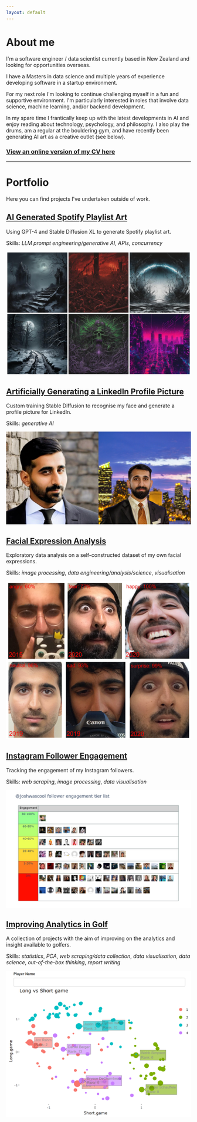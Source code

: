 ```yaml
---
layout: default
---
```



# About me

I'm a software engineer / data scientist currently based in New Zealand and looking for opportunities overseas.

I have a Masters in data science and multiple years of experience developing software in a startup environment. 

For my next role I'm looking to continue challenging myself in a fun and supportive environment. I'm particularly interested in roles that involve data science, machine learning, and/or backend development.

In my spare time I frantically keep up with the latest developments in AI and enjoy reading about technology, psychology, and philosophy. I also play the drums, am a regular at the bouldering gym, and have recently been generating AI art as a creative outlet (see below).

### [View an online version of my CV here](./cv/index.html)

---

# Portfolio

Here you can find projects I've undertaken outside of work.



## [AI Generated Spotify Playlist Art](/portfolio/playlist-art.html)

Using GPT-4 and Stable Diffusion XL to generate Spotify playlist art.

Skills: _LLM prompt engineering/generative AI_, _APIs_, _concurrency_

<a href="/portfolio/playlist-art.html">
  <img src="/assets/img/playlist_art/playlist_art.jpg" alt="Playlist Art">
</a>

<br>

## [Artificially Generating a LinkedIn Profile Picture](/portfolio/linkedin-photo.html)

Custom training Stable Diffusion to recognise my face and generate a profile picture for LinkedIn.

Skills: _generative AI_

<a href="/portfolio/linkedin-photo.html">
  <img src="/assets/img/linkedin/cover.jpg" alt="AI Generated LinkedIn Profile Pictures">
</a>

<br>

## [Facial Expression Analysis](/portfolio/expression-analysis.html)

Exploratory data analysis on a self-constructed dataset of my own facial expressions.

Skills: _image processing_, _data engineering/analysis/science_, _visualisation_

<a href="/portfolio/expression-analysis.html">
  <img src="/assets/img/facial_expressions/mostpotent.jpg" alt="Facial Expression Analysis">
</a>

<br>

## [Instagram Follower Engagement](/portfolio/follower-engagement.html)

Tracking the engagement of my Instagram followers.

Skills: _web scraping_, _image processing_, _data visualisation_

<a href="/portfolio/follower-engagement.html">
  <img class="figure-even-pad" src="/assets/img/follower_engagement/engagement.jpg" alt="Instagram Follower Engagement">
</a>

<br>

## [Improving Analytics in Golf](/portfolio/golf-analytics.html)

A collection of projects with the aim of improving on the analytics and insight available to golfers.

Skills: _statistics_, _PCA_, _web scraping/data collection_, _data visualisation_, _data science_, _out-of-the-box thinking_, _report writing_

<a href="/portfolio/golf-analytics.html">
  <img class="figure-even-pad" src="/assets/img/dissertation/cluster_vis.png" alt="Golf Clustering">
</a>
